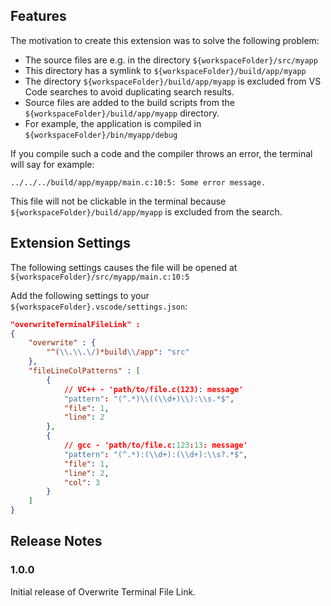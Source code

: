 ## Features

The motivation to create this extension was to solve the following problem:

 * The source files are e.g. in the directory `${workspaceFolder}/src/myapp`
 * This directory has a symlink to `${workspaceFolder}/build/app/myapp`
 * The directory `${workspaceFolder}/build/app/myapp` is excluded from VS Code searches to avoid duplicating search results.
 * Source files are added to the build scripts from the `${workspaceFolder}/build/app/myapp` directory.
 * For example, the application is compiled in `${workspaceFolder}/bin/myapp/debug`
 
If you compile such a code and the compiler throws an error, the terminal will say for example:

`../../../build/app/myapp/main.c:10:5: Some error message.`

This file will not be clickable in the terminal because `${workspaceFolder}/build/app/myapp` is excluded from the search. 


## Extension Settings

The following settings causes the file will be opened at `${workspaceFolder}/src/myapp/main.c:10:5`

Add the following settings to your `${workspaceFolder}.vscode/settings.json`:


```JSON
"overwriteTerminalFileLink" :
{
    "overwrite" : {
        "^(\\.\\.\/)*build\\/app": "src" 
    },
    "fileLineColPatterns" : [
        {
            // VC++ - 'path/to/file.c(123): message'
            "pattern": "(^.*)\\((\\d+)\\):\\s.*$",
            "file": 1,
            "line": 2
        },
        {
            // gcc - 'path/to/file.c:123:13: message'
            "pattern": "(^.*):(\\d+):(\\d+):\\s?.*$",
            "file": 1,
            "line": 2,
            "col": 3
        }
    ]
}
```

## Release Notes

### 1.0.0

Initial release of Overwrite Terminal File Link.
